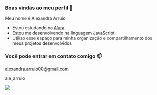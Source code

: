 ### Boas vindas ao meu perfil 💙

Meu nome é Alexandra Arruio 

- Estou estudando na [Alura](https://www.alura.com.br)
- Estou me desenvolvendo na linguagem JavaScript
- Utilizo esse espaço para minha organização e compartilhamento dos meus projetos desenvolvidos

### Você pode entrar em contato comigo 📫

alexandra.arruio00@gmail.com 

ale_arruio

![](https://media.tenor.com/171110TPLUAAAAC/naruto.gif)
